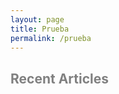 ```yaml
---
layout: page
title: Prueba
permalink: /prueba
---
```


<h2 style="color: gray"><b>Recent Articles<b></h2>